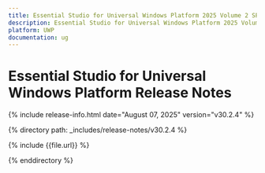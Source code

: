 ```yaml
---
title: Essential Studio for Universal Windows Platform 2025 Volume 2 SP Release Release Notes  
description: Essential Studio for Universal Windows Platform 2025 Volume 2 SP Release Release Notes  
platform: UWP
documentation: ug
---
```


# Essential Studio for Universal Windows Platform  Release Notes  

{% include release-info.html date="August 07, 2025"  version="v30.2.4" %} 

{% directory path: _includes/release-notes/v30.2.4 %}

{% include {{file.url}} %}

{% enddirectory %}